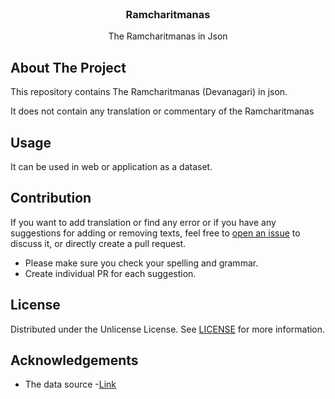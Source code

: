 <br/>
<p align="center">
  <h3 align="center">Ramcharitmanas</h3>

  <p align="center">
    The Ramcharitmanas in Json
    <br/>
  
  </p>
</p>



## About The Project

This repository contains The Ramcharitmanas (Devanagari) in json. 

It does not contain any translation or commentary of the Ramcharitmanas




## Usage

It can be used in web or application as a dataset.

## Contribution

If you want to add translation or find any error or if you have any suggestions for adding or removing texts, feel free to [open an issue](https://github.com/WirelessAlien/Ramcharitmanas/issues/new) to discuss it, or directly create a pull request.
* Please make sure you check your spelling and grammar.
* Create individual PR for each suggestion.

## License

Distributed under the Unlicense License. See [LICENSE](https://github.com/WirelessAlien/Ramcharitmanas/blob/main/LICENSE.md) for more information.

## Acknowledgements

* The data source -[Link](https://www.ramcharitmanas.iitk.ac.in/)
 
